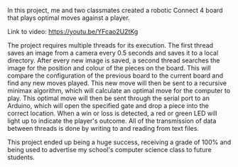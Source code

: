 In this project, me and two classmates created a robotic Connect 4 board that plays optimal moves against a player. 

Link to video: https://youtu.be/YFcao2U2tKg

The project requires multiple threads for its execution.
The first thread saves an image from a camera every 0.5 seconds and saves it to a local directory.
After every new image is saved, a second thread searches the image for the position and colour of the pieces on the board. This will compare the configuration of the previous board to the current board and find any new moves played.
This new move will then be sent to a recursive minimax algorithm, which will calculate an optimal move for the computer to play.
This optimal move will then be sent through the serial port to an Arduino, which will open the specified gate and drop a piece into the correct location.
When a win or loss is detected, a red or green LED will light up to indicate the player's outcome.
All of the transmission of data between threads is done by writing to and reading from text files.

This project ended up being a huge success, receiving a grade of 100% and being used to advertise my school's computer science class to future students.
